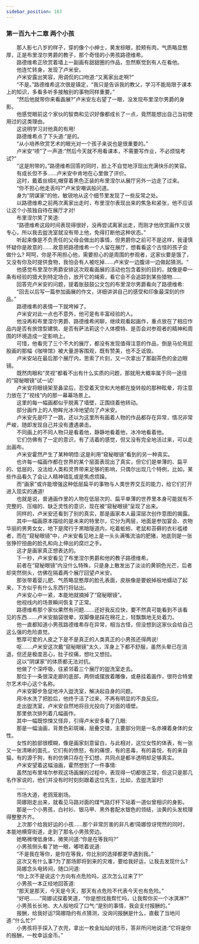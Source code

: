 ```yaml
---
sidebar_position: 183
---
```

### 第一百九十二章 两个小孩  


　　那人影七八岁的样子，穿的像个小绅士，黄发棕眼，脸颊有肉，气质略显憨厚，正是布里涅尔男爵的教子，那个奇怪的小男孩路德维希。  
　　路德维希正欣赏着墙上一副画有甜甜圈的作品，忽然察觉到有人在看他。  
　　他连忙转身，发现了卢米安。  
　　卢米安露出笑容，用调侃的口吻道:“又离家出走啊?”  
　　“不是。”路德维希这次很是镇定，“我只是告诉我的教父，学习不能局限于课本上的知识，多看多听多接触别的事物同样重要。”  
　　“然后他就带你来看画展?”卢米安左右望了一眼，没发现布里涅尔男爵的身影。  
　　他感觉眼前这个家伙的智商和见识好像都成长了一点，竟然能想出自己当初使用过的这类理由。  
　　这说明学习对他真的有用!  
　　路德维希点了下头道:“是的。  
　　“从小培养欣赏艺术的眼光对一个孩子来说也是很重要的。”  
　　卢米安“啧”了一声道:“然后今天就不用看课本，不需要写作业，不必烦恼考试?”  
　　“这是附带的。”路德维希回答的同时，脸上不自觉地浮现出充满快乐的笑容。  
　　有成长但不多…...卢米安中肯地在心里做了评价。  
　　这时，戴着丝绸礼帽穿着黑色正装的布里涅尔从展厅另外一边走了过来。  
　　“你不担心他走丢吗?”卢米安嘲讽般问道。  
　　身为“阴谋家”的他，敏锐地从这个细节里发现了一些反常之处。  
　　以路德维希之前两次离家出走时，布里涅尔表现出来的焦急和紧张，他不应该让这个小孩独自待在展厅才对!  
　　布里涅尔笑了笑道:  
　　“路德维希这段时间表现得很好，没再尝试离家出走，而刚才他欣赏画作又很专心，所以我去盥洗室就没有带上他，免得打断他这种状态。”  
　　听起来像是不负责任的父母会做出的事情，但男爵你之前可不是这样，我谨慎怀疑你是故意的.…...故意把路德维希一个人留在展厅，想看看这个古怪的孩子会做什么? 呵呵，你是不用担心他，需要担心的是周围的参观者，这家伙要是饿了，又没有你及时提供食物，我怕会有人被吃掉……卢米安一边腹诽一边做起猜测。“  
　　他感觉布里涅尔男爵安排这次观看画展的活动也包含着别的目的，就像是牵一条有经验的猎犬到特定场合，放开它的绳索，看它会不会追踪到某些猎物……  
　　回答完卢米安的问题，提着胀鼓鼓公文包的布里涅尔男爵看向了路德维希:  
　　“回去以后写一篇参加画展的作文，详细讲讲自己的感受和印象最深刻的作品。”  
　　路德维希的表情一下就垮掉了。  
　　卢米安对此一点也不意外，他可是有丰富经验的人。  
　　他没再和布里涅尔男爵、路德维希闲聊，继续观看起画作，重点放在了相应作品内是否有旅馆型建筑、是否有萨法莉这个人体模特、是否会对参观者的精神和周围的环境造成一定影响上。  
　　可惜，他看完了三个不大的展厅，都没有发现值得注意的作品，倒是马伦用屁股画的那幅《咖啡馆》被大量游客围观，既有赞美，也不乏诋毁。  
　　卢米安站在最后那个展厅内，思索了片刻，又一次拿出了那副茶色的金边眼镜。  
　　既然肉眼和“灵视”都看不出有什么实质的问题，那就用大概率属于同一途径的“窥秘眼镜”试一试!  
　　卢米安将眼镜架至鼻梁后，忍受着天空和大地都在旋转般的那种眩晕，将注意力放在了“视线”内的那一幕幕场景上。  
　　这里的每一幅画都似乎脱离了墙壁，正围绕着他转动。  
　　部分画作上的人物眸光冰冷地望向了卢米安。  
　　卢米安先是吓了一跳，还以为这里所有画着人物的作品都存在异常，情况非常严峻，随即发现自己并没有遭遇袭击。  
　　不同画上的不同人物只是看着他，静静地看着他，冰冷地看着他。  
　　它们仿佛有了一定的意识，有了活着的感觉，但又没有完全地活过来，可以走出画布。  
　　卢米安霍然产生了某种明悟:这是利用“窥秘眼镜”看到的另一种真实。  
　　也许每一幅画作都在世界的某个层面表现出了真实，但它们是单薄的、扁平的、低层的，没法给人类和灵界带来足够的影响，只偶尔出现几个特例，比如，某些作品看久了会让人精神错乱或是焦虑烦躁。  
　　而“画家”或许能增强这种低层扁平的事物与人类世界交互的能力，给它们打开进入现实的通道!  
　　也就是说，普通画作里的人物在低层次的、扁平单薄的世界里本身可能就有不完整的、压缩的、缺乏灵性的意识，现在被“窥秘眼镜”呈现了出来。  
　　同样的，卢米安还看到了别的真实，那是画家本人最深层次创作意图的揭露。  
　　其中一幅画原本描绘的是未来的特里尔，它分为两层，地面是参加宴会、衣物华丽的男男女女，地下是爬行于黑暗隧道内，吃着蚯蚓、老鼠和苔藓的衣衫褴褛者，而在“窥秘眼镜”中，卢米安看见地上是一头头满嘴流油的肥猪，地底则是一张张狰狞扭曲的脸孔和向上伸出的腐烂之手。  
　　这才是画家真正想表达的。  
　　下一秒，卢米安看见了布里涅尔男爵和他的教子路德维希。  
　　前者在“窥秘眼镜”内没什么特殊，只是身上散发出了淡淡的黄铜色光芒，后者却突然侧头，仿佛在隔着两个展厅回望卢米安。  
　　那张带着婴儿肥、气质略显憨厚的脸孔表面，皮肤像是要蜕掉般地蠕动了起来，下方似乎有什么东西行将钻出。  
　　卢米安心中一紧，本能地就摘掉了“窥秘眼镜”。  
　　他视线内的场景瞬间恢复了正常。  
　　路德维希那个家伙果然有问题…….还好我反应快，要不然真可能看到不该看见的东西...….卢米安脑袋很晕，双脚像是踩在棉花上，轻飘飘地无处着力。  
　　他一直都知道小男孩路德维希存在异常，相当古怪，但没想到这家伙会给自己这么强的危险直觉。  
　　憨厚可爱的人皮之下是不是真正的人类真正的小男孩还得两说!  
　　呕.……卢米安这次戴“窥秘眼镜”太久，浑身上下都不舒服，虽然头晕已在消退，但还是极度恶心，肚子绞痛，想吐又想拉。  
　　这以“阴谋家”的体质都无法对抗。  
　　他做了个深呼吸，往紧邻着三个展厅的盥洗室走去。  
　　那位于一条很深走廊的底部，两侧或摆放着雕像，或悬挂着画作，很符合特里尔艺术中心这个名称。  
　　卢米安脚步急促地冲入盥洗室，解决起自身的问题。  
　　用冷水洗了把脸后，他终于活了过来，不再有明显的不良反应。  
　　走出盥洗室，卢米安自然地将目光投向了对面的墙壁。  
　　那里依次排列着几幅画作。  
　　其中一幅既惊悚又怪异，引得卢米安多看了几眼:  
　　那是一幅油画，背景色彩斑斓，层叠交错，主要部分则是一名赤裸着身体的女性。  
　　女性的脸部很模糊，像是画家刻意留白，与此相对，这位女性的体表，有一张又一张清晰的面孔，它们有的愤怒，有的痛恨，有的恶毒，有的喜悦，有的来自猫，有的源于狗，有的仿佛只存在于幻想，共同点是都半透明却足够真实。  
　　卢米安望着这幅油画，霍然想到了一件事情:  
　　虽然加布里埃尔参观这场画展的过程中，表现得一切都很正常，但这只是那几名作家说的，他们并没有时时刻刻跟着这位先生，比如，去盥洗室时!  
　　......  
　　市场大道，老鸽笼剧场。  
　　简娜刚走出来，就看见马路对面的煤气路灯杆下站着一道似曾相识的身影。  
　　那是一个小男孩，白衬衫、银马甲、黑外套配水银色的领结，淡黄的头发梳理得整整齐齐。  
　　上次那个给我好运的小孩……那个非常厉害的非凡者!简娜惊讶愕然的同时，本能地横穿街道，走到了那名小男孩旁边。  
　　她略微埋低身体，微笑问道:“你是在等我吗?”  
　　小男孩侧头看了她一眼，嘟哝着说道:  
　　“不是我在等你，是你在等我，你比别的选择都更早遇到我。”  
　　这次又有什么事?为了那场即将到来的灾难，要给我好运，让我去发现什么?  
　　简娜念头电转间，随口问道:  
　　“你上次不是说这个方向有点危险吗，这次怎么过来了?”  
　　小男孩一本正经地回答道:  
　　“那天是那天，今天是今天，那天有点危险不代表今天也有危险。”  
　　“好吧.……”简娜试探着笑道，“你是想找我帮忙吗，让我帮你买一个冰淇淋?”  
　　小男孩长长地、大人般地叹了口气:“是别的事情，我会支付报酬的。”  
　　报酬，给我好运?简娜隐约有点猜测，没询问报酬是什么，直截了当地问道:“什么忙?”  
　　小男孩将手探入了衣兜，拿出一枚金灿灿的钱币，答非所问地说道:“它将是你的报酬，一枚幸运金币。”  
